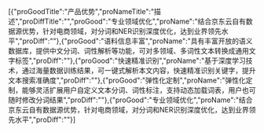 [{"proGoodTitle":"产品优势","proNameTitle":"描述","proDiffTitle":"","proGood":"专业领域优化","proName":"结合京东云自有数据源优势，针对电商领域，对分词和NER识别深度优化，达到业界领先水平","proDiff":""},{"proGood":"语料信息丰富","proName":"具有丰富开放的语义数据库，提供中文分词、词性解析等功能，可对多领域、多词性文本转换成通用文字标签","proDiff":""},{"proGood":"快速精准识别","proName":"基于深度学习技术，通过海量数据训练结果，可一键式解析本文内容，快速精准识别关键字，提升文本搜索准确度","proDiff":""},{"proGood":"弹性化定制","proName":"弹性化定制，能够灵活扩展用户自定义文本分词、词性标注，支持动态加载词表，用户也可随时修改分词结果","proDiff":""},{"proGood":"专业领域优化","proName":"结合京东云自有数据源优势，针对电商领域，对分词和NER识别深度优化，达到业界领先水平","proDiff":""}]
